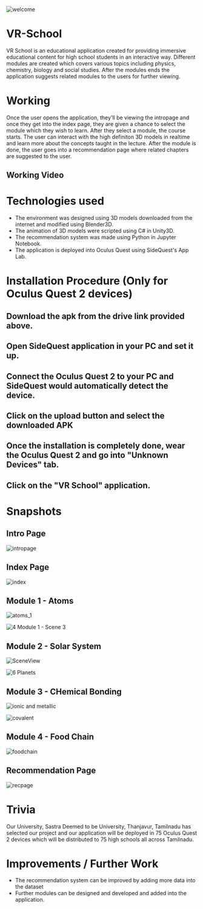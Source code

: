 ![welcome](https://user-images.githubusercontent.com/99459415/184804437-5000d8af-74e2-49af-8fd6-61eed60bd110.jpg)

# VR-School

VR School is an educational application created for providing immersive educational content for high school students in an interactive way. Different modules are created which covers various topics including physics, chemistry, biology and social studies. After the modules ends the application suggests related modules to the users for further viewing.


# Working

Once the user opens the application, they'll be viewing the intropage and once they get into the index page, they are given a chance to select the module which they wish to learn. 
After they select a module, the course starts. The user can interact with the high definiton 3D models in realtime and learn more about the concepts taught in the lecture. 
After the module is done, the user goes into a recommendation page where related chapters are suggested to the user.

## Working Video

# Technologies used
 * The environment was designed using 3D models downloaded from the internet and modified using Blender3D.
 * The animation of 3D models were scripted using C# in Unity3D.
 * The recommendation system was made using Python in Jupyter Notebook.
 * The application is deployed into Oculus Quest using SideQuest's App Lab. 

# Installation Procedure (Only for Oculus Quest 2 devices)

## Download the apk from the drive link provided above.

## Open SideQuest application in your PC and set it up.

## Connect the Oculus Quest 2 to your PC and SideQuest would automatically detect the device.

## Click on the upload button and select the downloaded APK

## Once the installation is completely done, wear the Oculus Quest 2 and go into "Unknown Devices" tab.

## Click on the "VR School" application.

# Snapshots

## Intro Page
![intropage](https://github.com/SarathChandraKaza/VR-School/assets/99459415/d9626c82-a4ea-4c3e-813e-7c5ec3a54547)

## Index Page

![index](https://github.com/SarathChandraKaza/VR-School/assets/99459415/e0bffd97-3455-41b6-972a-ba3737a90d9c)

## Module 1 - Atoms

![atoms_1](https://github.com/SarathChandraKaza/VR-School/assets/99459415/fd6ae80b-4fe1-4f5e-9a65-61ab0511c850)

![4  Module 1 - Scene 3](https://user-images.githubusercontent.com/99459415/184802157-44966061-efb7-46e1-bf33-7498bc3c1285.png)

## Module 2 - Solar System

![SceneView](https://user-images.githubusercontent.com/99459415/184802203-ba689bc1-dbc8-4a70-85fa-8de781fc1767.png)

![6  Planets](https://user-images.githubusercontent.com/99459415/184805321-f5dff266-cad3-4b52-9f6d-935ec51e924d.jpg)

## Module 3 - CHemical Bonding

![ionic and metallic](https://github.com/SarathChandraKaza/VR-School/assets/99459415/5c9c363d-ad53-4fb1-bcea-73656a2cffd4)

![covalent](https://github.com/SarathChandraKaza/VR-School/assets/99459415/0e1ed842-4584-423b-a630-4b01bea37891)

## Module 4 - Food Chain

![foodchain](https://github.com/SarathChandraKaza/VR-School/assets/99459415/acbd05cf-bb22-45a3-a230-6a7aade7adef)


## Recommendation Page

![recpage](https://github.com/SarathChandraKaza/VR-School/assets/99459415/215d36ae-f7de-4bb1-9ad9-e16a8c7101e9)

# Trivia
Our University, Sastra Deemed to be University, Thanjavur, Tamilnadu has selected our project and our application will be deployed in 75 Oculus Quest 2 devices which will be distributed to 75 high schools all across Tamilnadu.

# Improvements / Further Work
* The recommendation system can be improved by adding more data into the dataset
* Further modules can be designed and developed and added into the application.



